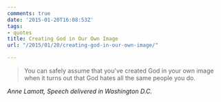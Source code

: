 ```yaml
---
comments: true
date: '2015-01-20T16:08:53Z'
tags:
- quotes
title: Creating God in Our Own Image
url: "/2015/01/20/creating-god-in-our-own-image/"

---
```

<blockquote class="big">You can safely assume that you've created God in your own image when it turns out that God hates all the same people you do.</blockquote>

<cite class="big">Anne Lamott, *Speech delivered in Washington D.C.*</cite>


